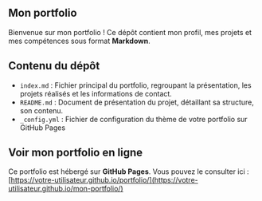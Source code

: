 ## Mon portfolio

Bienvenue sur mon portfolio ! Ce dépôt contient mon profil, mes projets et mes compétences sous format **Markdown**.

## Contenu du dépôt
- `index.md` : Fichier principal du portfolio, regroupant la présentation, les projets réalisés et les informations de contact.
- `README.md` : Document de présentation du projet, détaillant sa structure, son contenu.
- `_config.yml` : Fichier de configuration du thème de votre portfolio sur GitHub Pages

## Voir mon portfolio en ligne  
Ce portfolio est hébergé sur **GitHub Pages**. Vous pouvez le consulter ici :  
[https://votre-utilisateur.github.io/portfolio/](https://votre-utilisateur.github.io/mon-portfolio/) 
